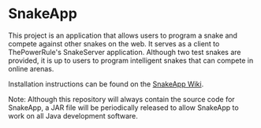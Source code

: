 # SnakeApp

This project is an application that allows users to program a snake and compete against other snakes on the web.  It serves as a client to ThePowerRule's SnakeServer application.  Although two test snakes are provided, it is up to users to program intelligent snakes that can compete in online arenas.

Installation instructions can be found on the [SnakeApp Wiki](https://github.com/ThePowerRule/SnakeApp/wiki).

Note: Although this repository will always contain the source code for SnakeApp, a JAR file will be periodically released to allow SnakeApp to work on all Java development software.
